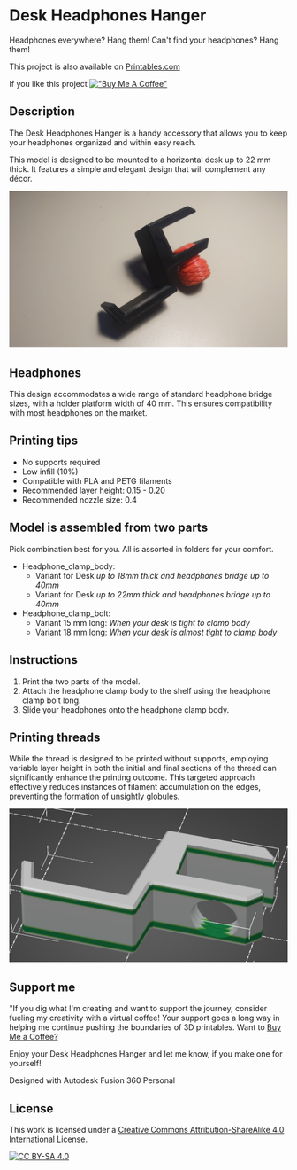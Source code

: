 # Desk Headphones Hanger
Headphones everywhere? Hang them! Can't find your headphones? Hang them!

This project is also available on [Printables.com](https://www.printables.com/model/664262-desk-headphones-hanger-easy-to-print-multiple-vari)

If you like this project
[!["Buy Me A Coffee"](https://www.buymeacoffee.com/assets/img/custom_images/orange_img.png)](https://www.buymeacoffee.com/jakubkriz)


## Description
The Desk Headphones Hanger is a handy accessory that allows you to keep your headphones organized and within easy reach.

This model is designed to be mounted to a horizontal desk up to 22 mm thick. It features a simple and elegant design that will complement any décor.

![](https://github.com/ceskytunak/3dprint/blob/main/headphones_hanger_horizontal/assets/headphones_horizontal_3d.jpg)


## Headphones

This design accommodates a wide range of standard headphone bridge sizes, with a holder platform width of 40 mm. This ensures compatibility with most headphones on the market.

## Printing tips

-   No supports required
-   Low infill (10%)
-   Compatible with PLA and PETG filaments
-   Recommended layer height: 0.15 - 0.20
-   Recommended nozzle size: 0.4

## Model is assembled from two parts

Pick combination best for you. All is assorted in folders for your comfort.

-   Headphone_clamp_body: 
    -   Variant for Desk *up to 18mm thick and headphones bridge up to 40mm*
    -   Variant for Desk *up to 22mm thick and headphones bridge up to 40mm*
-   Headphone_clamp_bolt:
    -   Variant 15 mm long: *When your desk is tight to clamp body*
    -   Variant 18 mm long: *When your desk is almost tight to clamp body*

## Instructions

1.  Print the two parts of the model.
2.  Attach the headphone clamp body to the shelf using the headphone clamp bolt long.
3.  Slide your headphones onto the headphone clamp body.

## Printing threads

While the thread is designed to be printed without supports, employing variable layer height in both the initial and final sections of the thread can significantly enhance the printing outcome. This targeted approach effectively reduces instances of filament accumulation on the edges, preventing the formation of unsightly globules.

![](https://github.com/ceskytunak/3dprint/blob/main/headphones_hanger_horizontal/assets/headphones_horizontal_layers.png)

## Support me

"If you dig what I'm creating and want to support the journey, consider fueling my creativity with a virtual coffee! Your support goes a long way in helping me continue pushing the boundaries of 3D printables. Want to [Buy Me a Coffee?](https://www.buymeacoffee.com/jakubkriz)

Enjoy your Desk Headphones Hanger and let me know, if you make one for yourself!

Designed with Autodesk Fusion 360 Personal

## License

This work is licensed under a
[Creative Commons Attribution-ShareAlike 4.0 International License][cc-by-sa].

[![CC BY-SA 4.0][cc-by-sa-image]][cc-by-sa]

[cc-by-sa]: http://creativecommons.org/licenses/by-sa/4.0/
[cc-by-sa-image]: https://licensebuttons.net/l/by-sa/4.0/88x31.png
[cc-by-sa-shield]: https://img.shields.io/badge/License-CC%20BY--SA%204.0-lightgrey.svg